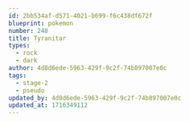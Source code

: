 ```yaml
---
id: 2bb534af-d571-4021-b699-f6c438df672f
blueprint: pokemon
number: 248
title: Tyranitar
types:
  - rock
  - dark
author: 4d8d6ede-5963-429f-9c2f-74b897007e0c
tags:
  - stage-2
  - pseudo
updated_by: 4d8d6ede-5963-429f-9c2f-74b897007e0c
updated_at: 1716349112
---
```

